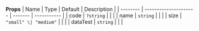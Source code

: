 **Props**
| Name | Type | Default | Description |
| -------- | --------------------- | ------- | ----------- |
| code | `?string` | | |
| name | `string` | | |
| size | `"small" \| "medium"` | | |
| dataTest | `string` | | |

